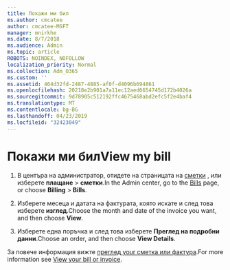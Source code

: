 ```yaml
---
title: Покажи ми бил
ms.author: cmcatee
author: cmcatee-MSFT
manager: mnirkhe
ms.date: 8/7/2018
ms.audience: Admin
ms.topic: article
ROBOTS: NOINDEX, NOFOLLOW
localization_priority: Normal
ms.collection: Adm_O365
ms.custom: ''
ms.assetid: 464d32fd-2487-4885-af0f-d4096b694861
ms.openlocfilehash: 20218e2b901a7a11ec12aed6654745d172b4026a
ms.sourcegitcommit: 9d78905c512192ffc4675468abd2efc5f2e4baf4
ms.translationtype: MT
ms.contentlocale: bg-BG
ms.lasthandoff: 04/23/2019
ms.locfileid: "32423049"
---
```

# <a name="view-my-bill"></a><span data-ttu-id="73cf2-102">Покажи ми бил</span><span class="sxs-lookup"><span data-stu-id="73cf2-102">View my bill</span></span>

1. <span data-ttu-id="73cf2-103">В центъра на администратор, отидете на страницата на [сметки](https://go.microsoft.com/fwlink/p/?linkid=848039) , или изберете **плащане** \> **сметки**.</span><span class="sxs-lookup"><span data-stu-id="73cf2-103">In the Admin center, go to the [Bills](https://go.microsoft.com/fwlink/p/?linkid=848039) page, or choose **Billing** \> **Bills**.</span></span>
    
2. <span data-ttu-id="73cf2-104">Изберете месеца и датата на фактурата, която искате и след това изберете **изглед**.</span><span class="sxs-lookup"><span data-stu-id="73cf2-104">Choose the month and date of the invoice you want, and then choose **View**.</span></span>
    
3. <span data-ttu-id="73cf2-105">Изберете една поръчка и след това изберете **Преглед на подробни данни**.</span><span class="sxs-lookup"><span data-stu-id="73cf2-105">Choose an order, and then choose **View Details**.</span></span>
    
<span data-ttu-id="73cf2-106">За повече информация вижте [преглед your сметка или фактура](https://support.office.com/article/view-your-bill-or-invoice-2ae3ea58-4fce-4592-91d6-46e9ae3ec218?wt.mc_id=o365_portal_mmaven&amp;ui=en-US&amp;rs=en-US&amp;ad=US#bkmk_viewmybill).</span><span class="sxs-lookup"><span data-stu-id="73cf2-106">For more information see [View your bill or invoice](https://support.office.com/article/view-your-bill-or-invoice-2ae3ea58-4fce-4592-91d6-46e9ae3ec218?wt.mc_id=o365_portal_mmaven&amp;ui=en-US&amp;rs=en-US&amp;ad=US#bkmk_viewmybill).</span></span>
  

